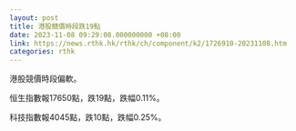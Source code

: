 ```yaml
---
layout: post
title: 港股競價時段跌19點
date: 2023-11-08 09:29:08.000000000 +08:00
link: https://news.rthk.hk/rthk/ch/component/k2/1726910-20231108.htm
categories: rthk
---
```


港股競價時段偏軟。

恒生指數報17650點，跌19點，跌幅0.11%。

科技指數報4045點，跌10點，跌幅0.25%。
